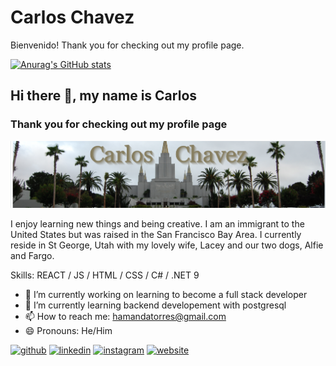# Carlos Chavez

Bienvenido! Thank you for checking out my profile page.

[![Anurag's GitHub stats](https://github-readme-stats.vercel.app/api?username=hamandatorres)](https://github.com/anuraghazra/github-readme-stats)

## Hi there 👋, my name is Carlos

### Thank you for checking out my profile page

![Thank you for checking out my profile page](/carlos%20chavez%20banner.png)

I enjoy learning new things and being creative. I am an immigrant to the United States but was raised in the San Francisco Bay Area. I currently reside in St George, Utah with my lovely wife, Lacey and our two dogs, Alfie and Fargo.

Skills: REACT / JS / HTML / CSS / C# / .NET 9

- 🔭 I’m currently working on learning to become a full stack developer
- 🌱 I’m currently learning backend developement with postgresql
- 📫 How to reach me: hamandatorres@gmail.com
- 😄 Pronouns: He/Him

[<img src='https://cdn.jsdelivr.net/npm/simple-icons@3.0.1/icons/github.svg' alt='github' height='40'>](https://github.com/https://github.com/hamandatorres) [<img src='https://cdn.jsdelivr.net/npm/simple-icons@3.0.1/icons/linkedin.svg' alt='linkedin' height='40'>](https://www.linkedin.com/in/https://www.linkedin.com/in/carlos-chavez-perez-141926208//) [<img src='https://cdn.jsdelivr.net/npm/simple-icons@3.0.1/icons/instagram.svg' alt='instagram' height='40'>](https://www.instagram.com/https://www.instagram.com/secononu//) [<img src='https://cdn.jsdelivr.net/npm/simple-icons@3.0.1/icons/icloud.svg' alt='website' height='40'>](https://carlosachavez.com/)


